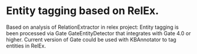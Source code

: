 # Entity tagging based on RelEx.

Based on analysis of RelationExtractor in relex project:
Entity tagging is been processed via Gate GateEntityDetector that integrates with Gate 4.0 or higher.
Current version of Gate could be used with KBAnnotator to tag entities in RelEx.